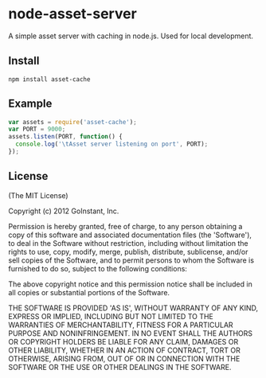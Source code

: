 # node-asset-server

  A simple asset server with caching in node.js. Used for local development.

## Install

`npm install asset-cache`

## Example

```js
var assets = require('asset-cache');
var PORT = 9000;
assets.listen(PORT, function() {
  console.log('\tAsset server listening on port', PORT);
});
```

## License

(The MIT License)

Copyright (c) 2012 GoInstant, Inc.

Permission is hereby granted, free of charge, to any person obtaining
a copy of this software and associated documentation files (the
'Software'), to deal in the Software without restriction, including
without limitation the rights to use, copy, modify, merge, publish,
distribute, sublicense, and/or sell copies of the Software, and to
permit persons to whom the Software is furnished to do so, subject to
the following conditions:

The above copyright notice and this permission notice shall be
included in all copies or substantial portions of the Software.

THE SOFTWARE IS PROVIDED 'AS IS', WITHOUT WARRANTY OF ANY KIND,
EXPRESS OR IMPLIED, INCLUDING BUT NOT LIMITED TO THE WARRANTIES OF
MERCHANTABILITY, FITNESS FOR A PARTICULAR PURPOSE AND NONINFRINGEMENT.
IN NO EVENT SHALL THE AUTHORS OR COPYRIGHT HOLDERS BE LIABLE FOR ANY
CLAIM, DAMAGES OR OTHER LIABILITY, WHETHER IN AN ACTION OF CONTRACT,
TORT OR OTHERWISE, ARISING FROM, OUT OF OR IN CONNECTION WITH THE
SOFTWARE OR THE USE OR OTHER DEALINGS IN THE SOFTWARE.
